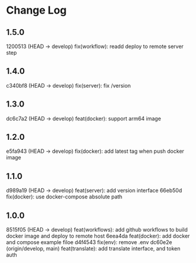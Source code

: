 # Change Log

## 1.5.0

1200513 (HEAD -> develop) fix(workflow): readd deploy to remote server step

## 1.4.0

c340bf8 (HEAD -> develop) fix(server): fix /version

## 1.3.0

dc6c7a2 (HEAD -> develop) feat(docker): support arm64 image

## 1.2.0

e5fa943 (HEAD -> develop) fix(docker): add latest tag when push docker image

## 1.1.0

d989a19 (HEAD -> develop) feat(server): add version interface
66eb50d fix(docker): use docker-compose absolute path

## 1.0.0

8515f05 (HEAD -> develop) feat(workflows): add github workflows to build docker image and deploy to remote host
6eea4da feat(docker): add docker and compose example filoe
d4f4543 fix(env): remove .env
dc60e2e (origin/develop, main) feat(translate): add translate interface, and token auth
